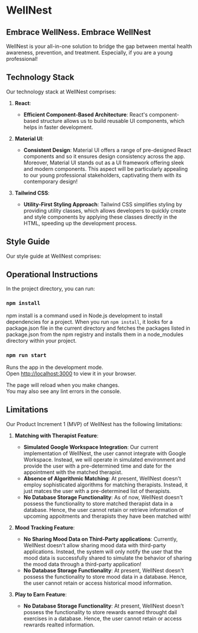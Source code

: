 # WellNest 

## Embrace WellNess. Embrace WellNest

WellNest is your all-in-one solution to bridge the gap between mental health awareness, prevention, and treatment. Especially, if you are a young professional!

## Technology Stack

Our technology stack at WellNest comprises:

1. **React**:  
    - **Efficient Component-Based Architecture**: React's component-based structure allows us to build reusable UI components, which helps in faster development. 

2. **Material UI**:  
    - **Consistent Design**: Material UI offers a range of pre-designed React components and so it ensures design consistency across the app. Moreover, Material UI stands out as a UI framework offering sleek and modern components. This aspect will be particularly appealing to our young professional stakeholders, captivating them with its contemporary design!

3. **Tailwind CSS**:  
    - **Utility-First Styling Approach**: Tailwind CSS simplifies styling by providing utility classes, which allows developers to quickly create and style components by applying these classes directly in the HTML, speeding up the development process.

## Style Guide

Our style guide at WellNest comprises:

## Operational Instructions

In the project directory, you can run:

### `npm install`

npm install is a command used in Node.js development to install dependencies for a project. When you run `npm install`, it looks for a package.json file in the current directory and fetches the packages listed in package.json from the npm registry and installs them in a node_modules directory within your project. 

### `npm run start`

Runs the app in the development mode.\
Open [http://localhost:3000](http://localhost:3000) to view it in your browser.

The page will reload when you make changes.\
You may also see any lint errors in the console.

## Limitations

Our Product Increment 1 (MVP) of WellNest has the following limitations:

1. **Matching with Therapist Feature**: 

    - **Simulated Google Workspace Integration**: Our current implementation of WellNest, the user cannot integrate with Google Workspace. Instead, we will operate in simulated environment and provide the user with a pre-determined time and date for the appointment with the matched therapist.  
    - **Absence of Algorithmic Matching**: At present, WellNest doesn't employ sophisticated algorithms for matching therapists. Instead, it just matces the user with a pre-determined list of therapists.  
    - **No Database Storage Functionality**: As of now, WellNest doesn't possess the functionality to store matched therapist data in a database. Hence, the user cannot retain or retrieve information of upcoming appoitments and therapists they have been matched with!  

2. **Mood Tracking Feature**: 

    - **No Sharing Mood Data on Third-Party applications**: Currently, WellNest doesn't allow sharing mood data with third-party applications. Instead, the system will only notify the user that the mood data is successfully shared to simulate the behavior of sharing the mood data through a third-party application!
    - **No Database Storage Functionality**: At present, WellNest doesn't possess the functionality to store mood data in a database. Hence, the user cannot retain or access historical mood information.

3. **Play to Earn Feature**: 

    - **No Database Storage Functionality**: At present, WellNest doesn't possess the functionality to store rewards earned throught dail exercises in a database. Hence, the user cannot retain or access rewrards realted information.